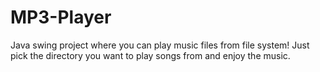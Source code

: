 # MP3-Player
Java swing project where you can play music files from file system! 
Just pick the directory you want to play songs from and enjoy the music. 
